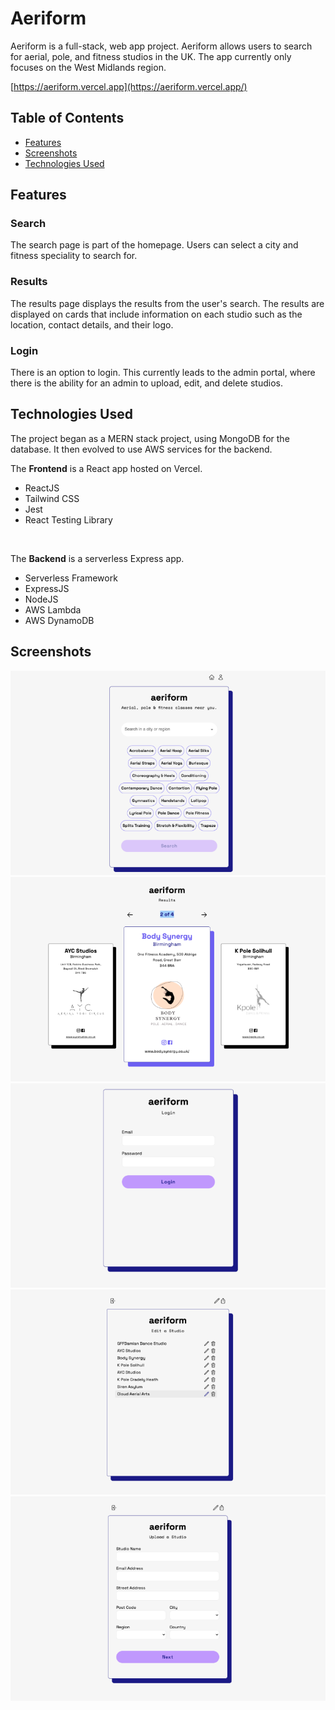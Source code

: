 # Aeriform
Aeriform is a full-stack, web app project. Aeriform allows users to search for aerial, pole, and fitness studios in the UK. The app currently only focuses on the West Midlands region.

[https://aeriform.vercel.app](https://aeriform.vercel.app/)

## Table of Contents

- [Features](#features)
- [Screenshots](#screenshots)
- [Technologies Used](#technologies-used)

## Features
### Search
The search page is part of the homepage. Users can select a city and fitness speciality to search for.

### Results
The results page displays the results from the user's search. The results are displayed on cards that include information on each studio such as the location, contact details, and their logo.

### Login
There is an option to login. This currently leads to the admin portal, where there is the ability for an admin to upload, edit, and delete studios.

## Technologies Used
The project began as a MERN stack project, using MongoDB for the database. It then evolved to use AWS services for the backend.

The **Frontend** is a React app hosted on Vercel.

- ReactJS
- Tailwind CSS
- Jest
- React Testing Library

<br>

The **Backend** is a serverless Express app.

- Serverless Framework
- ExpressJS
- NodeJS
- AWS Lambda
- AWS DynamoDB



## Screenshots
![Home/Search page screenshot](./frontend/src/assets/screenshots/home-page.png)
![Results page screenshot](./frontend/src/assets/screenshots/results-page.png)
![Login page screenshot](./frontend/src/assets/screenshots/login-page.png)
![Edit page screenshot](./frontend/src/assets/screenshots/edit-page.png)
![Upload page screenshot](./frontend/src/assets/screenshots/upload-page.png)




